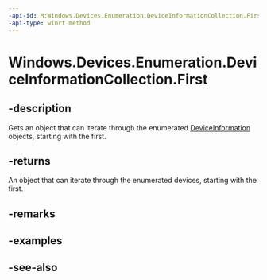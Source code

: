 ```yaml
---
-api-id: M:Windows.Devices.Enumeration.DeviceInformationCollection.First
-api-type: winrt method
---
```


<!-- Method syntax
public Windows.Foundation.Collections.IIterator<Windows.Devices.Enumeration.DeviceInformation> First()
-->

# Windows.Devices.Enumeration.DeviceInformationCollection.First

## -description
Gets an object that can iterate through the enumerated [DeviceInformation](deviceinformation.md) objects, starting with the first.

## -returns
An object that can iterate through the enumerated devices, starting with the first.

## -remarks

## -examples

## -see-also
